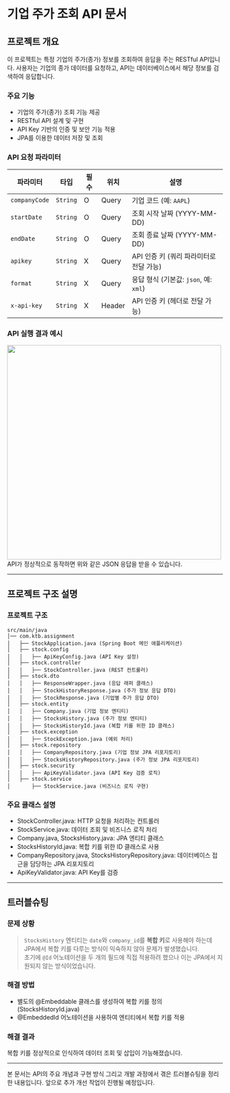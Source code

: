 # 기업 주가 조회 API 문서

## 프로젝트 개요
이 프로젝트는 특정 기업의 주가(종가) 정보를 조회하여 응답을 주는 RESTful API입니다. 사용자는 기업의 종가 데이터를 요청하고, API는 데이터베이스에서 해당 정보를 검색하여 응답합니다.

### 주요 기능
- 기업의 주가(종가) 조회 기능 제공
- RESTful API 설계 및 구현
- API Key 기반의 인증 및 보안 기능 적용
- JPA를 이용한 데이터 저장 및 조회

### API 요청 파라미터
| 파라미터       | 타입      | 필수 | 위치    | 설명 |
|--------------|---------|----|-------|--------------------------------|
| `companyCode` | `String` | O | Query  | 기업 코드 (예: `AAPL`) |
| `startDate`   | `String` | O | Query  | 조회 시작 날짜 (YYYY-MM-DD) |
| `endDate`     | `String` | O | Query  | 조회 종료 날짜 (YYYY-MM-DD) |
| `apikey`      | `String` | X | Query  | API 인증 키 (쿼리 파라미터로 전달 가능) |
| `format`      | `String` | X | Query  | 응답 형식 (기본값: `json`, 예: `xml`) |
| `x-api-key`   | `String` | X | Header | API 인증 키 (헤더로 전달 가능) |

### API 실행 결과 예시
<img src="https://github.com/user-attachments/assets/8f1f6afd-64dc-408e-b431-f23650a06744" width="500"><br>
API가 정상적으로 동작하면 위와 같은 JSON 응답을 받을 수 있습니다.

---

## 프로젝트 구조 설명

### 프로젝트 구조
```plaintext
src/main/java
│── com.ktb.assignment
│   ├── StockApplication.java (Spring Boot 메인 애플리케이션)
│   ├── stock.config
│   │   ├── ApiKeyConfig.java (API Key 설정)
│   ├── stock.controller
│   │   ├── StockController.java (REST 컨트롤러)
│   ├── stock.dto
│   │   ├── ResponseWrapper.java (응답 래퍼 클래스)
│   │   ├── StockHistoryResponse.java (주가 정보 응답 DTO)
│   │   ├── StockResponse.java (기업별 주가 응답 DTO)
│   ├── stock.entity
│   │   ├── Company.java (기업 정보 엔티티)
│   │   ├── StocksHistory.java (주가 정보 엔티티)
│   │   ├── StocksHistoryId.java (복합 키를 위한 ID 클래스)
│   ├── stock.exception
│   │   ├── StockException.java (예외 처리)
│   ├── stock.repository
│   │   ├── CompanyRepository.java (기업 정보 JPA 리포지토리)
│   │   ├── StocksHistoryRepository.java (주가 정보 JPA 리포지토리)
│   ├── stock.security
│   │   ├── ApiKeyValidator.java (API Key 검증 로직)
│   ├── stock.service
│       ├── StockService.java (비즈니스 로직 구현)
```

### 주요 클래스 설명
- StockController.java: HTTP 요청을 처리하는 컨트롤러
- StockService.java: 데이터 조회 및 비즈니스 로직 처리
- Company.java, StocksHistory.java: JPA 엔티티 클래스
- StocksHistoryId.java: 복합 키를 위한 ID 클래스로 사용
- CompanyRepository.java, StocksHistoryRepository.java: 데이터베이스 접근을 담당하는 JPA 리포지토리
- ApiKeyValidator.java: API Key를 검증

---

## 트러블슈팅
### 문제 상황
> `StocksHistory` 엔티티는 `date`와 `company_id`를 **복합 키**로 사용해야 하는데
> JPA에서 복합 키를 다루는 방식이 익숙하지 않아 문제가 발생했습니다.  
> 초기에 `@Id` 어노테이션을 두 개의 필드에 직접 적용하려 했으나
> 이는 JPA에서 지원되지 않는 방식이었습니다.

### 해결 방법
- 별도의 @Embeddable 클래스를 생성하여 복합 키를 정의 (StocksHistoryId.java)
- @EmbeddedId 어노테이션을 사용하여 엔티티에서 복합 키를 적용

### 해결 결과
복합 키를 정상적으로 인식하여 데이터 조회 및 삽입이 가능해졌습니다.

---

본 문서는 API의 주요 개념과 구현 방식 그리고 개발 과정에서 겪은 트러블슈팅을 정리한 내용입니다. 
앞으로 추가 개선 작업이 진행될 예정입니다.